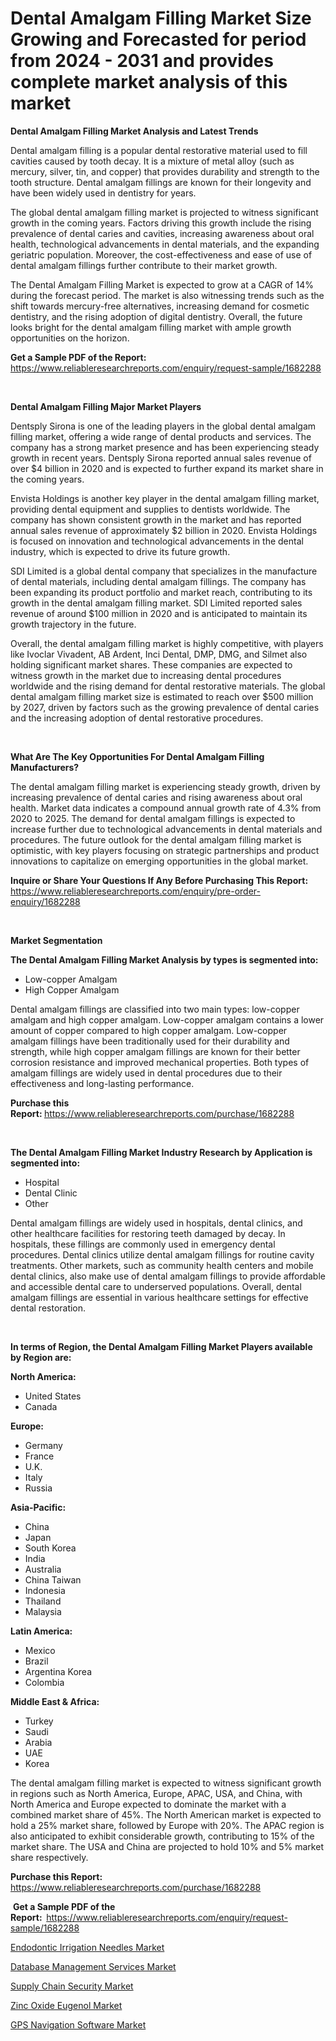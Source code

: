 <p><h1>Dental Amalgam Filling Market Size Growing and Forecasted for period from 2024 - 2031 and provides complete market analysis of this market</h1></p><p><strong>Dental Amalgam Filling Market Analysis and Latest Trends</strong></p>
<p><p>Dental amalgam filling is a popular dental restorative material used to fill cavities caused by tooth decay. It is a mixture of metal alloy (such as mercury, silver, tin, and copper) that provides durability and strength to the tooth structure. Dental amalgam fillings are known for their longevity and have been widely used in dentistry for years.</p><p>The global dental amalgam filling market is projected to witness significant growth in the coming years. Factors driving this growth include the rising prevalence of dental caries and cavities, increasing awareness about oral health, technological advancements in dental materials, and the expanding geriatric population. Moreover, the cost-effectiveness and ease of use of dental amalgam fillings further contribute to their market growth.</p><p>The Dental Amalgam Filling Market is expected to grow at a CAGR of 14% during the forecast period. The market is also witnessing trends such as the shift towards mercury-free alternatives, increasing demand for cosmetic dentistry, and the rising adoption of digital dentistry. Overall, the future looks bright for the dental amalgam filling market with ample growth opportunities on the horizon.</p></p>
<p><strong>Get a Sample PDF of the Report:&nbsp;</strong> <a href="https://www.reliableresearchreports.com/enquiry/request-sample/1682288">https://www.reliableresearchreports.com/enquiry/request-sample/1682288</a></p>
<p>&nbsp;</p>
<p><strong>Dental Amalgam Filling Major Market Players</strong></p>
<p><p>Dentsply Sirona is one of the leading players in the global dental amalgam filling market, offering a wide range of dental products and services. The company has a strong market presence and has been experiencing steady growth in recent years. Dentsply Sirona reported annual sales revenue of over $4 billion in 2020 and is expected to further expand its market share in the coming years.</p><p>Envista Holdings is another key player in the dental amalgam filling market, providing dental equipment and supplies to dentists worldwide. The company has shown consistent growth in the market and has reported annual sales revenue of approximately $2 billion in 2020. Envista Holdings is focused on innovation and technological advancements in the dental industry, which is expected to drive its future growth.</p><p>SDI Limited is a global dental company that specializes in the manufacture of dental materials, including dental amalgam fillings. The company has been expanding its product portfolio and market reach, contributing to its growth in the dental amalgam filling market. SDI Limited reported sales revenue of around $100 million in 2020 and is anticipated to maintain its growth trajectory in the future.</p><p>Overall, the dental amalgam filling market is highly competitive, with players like Ivoclar Vivadent, AB Ardent, Inci Dental, DMP, DMG, and Silmet also holding significant market shares. These companies are expected to witness growth in the market due to increasing dental procedures worldwide and the rising demand for dental restorative materials. The global dental amalgam filling market size is estimated to reach over $500 million by 2027, driven by factors such as the growing prevalence of dental caries and the increasing adoption of dental restorative procedures.</p></p>
<p>&nbsp;</p>
<p><strong>What Are The Key Opportunities For Dental Amalgam Filling Manufacturers?</strong></p>
<p><p>The dental amalgam filling market is experiencing steady growth, driven by increasing prevalence of dental caries and rising awareness about oral health. Market data indicates a compound annual growth rate of 4.3% from 2020 to 2025. The demand for dental amalgam fillings is expected to increase further due to technological advancements in dental materials and procedures. The future outlook for the dental amalgam filling market is optimistic, with key players focusing on strategic partnerships and product innovations to capitalize on emerging opportunities in the global market.</p></p>
<p><strong>Inquire or Share Your Questions If Any Before Purchasing This Report:</strong> <a href="https://www.reliableresearchreports.com/enquiry/pre-order-enquiry/1682288">https://www.reliableresearchreports.com/enquiry/pre-order-enquiry/1682288</a></p>
<p>&nbsp;</p>
<p><strong>Market Segmentation</strong></p>
<p><strong>The Dental Amalgam Filling Market Analysis by types is segmented into:</strong></p>
<p><ul><li>Low-copper Amalgam</li><li>High Copper Amalgam</li></ul></p>
<p><p>Dental amalgam fillings are classified into two main types: low-copper amalgam and high copper amalgam. Low-copper amalgam contains a lower amount of copper compared to high copper amalgam. Low-copper amalgam fillings have been traditionally used for their durability and strength, while high copper amalgam fillings are known for their better corrosion resistance and improved mechanical properties. Both types of amalgam fillings are widely used in dental procedures due to their effectiveness and long-lasting performance.</p></p>
<p><strong>Purchase this Report:&nbsp;</strong><a href="https://www.reliableresearchreports.com/purchase/1682288">https://www.reliableresearchreports.com/purchase/1682288</a></p>
<p>&nbsp;</p>
<p><strong>The Dental Amalgam Filling Market Industry Research by Application is segmented into:</strong></p>
<p><ul><li>Hospital</li><li>Dental Clinic</li><li>Other</li></ul></p>
<p><p>Dental amalgam fillings are widely used in hospitals, dental clinics, and other healthcare facilities for restoring teeth damaged by decay. In hospitals, these fillings are commonly used in emergency dental procedures. Dental clinics utilize dental amalgam fillings for routine cavity treatments. Other markets, such as community health centers and mobile dental clinics, also make use of dental amalgam fillings to provide affordable and accessible dental care to underserved populations. Overall, dental amalgam fillings are essential in various healthcare settings for effective dental restoration.</p></p>
<p>&nbsp;</p>
<p><strong>In terms of Region, the Dental Amalgam Filling Market Players available by Region are:</strong></p>
<p>
    <p> <strong> North America: </strong>
        <ul>
            <li>United States</li>
            <li>Canada</li>
        </ul>
        </p> 
    <p> <strong> Europe: </strong>
        <ul>
            <li>Germany</li>
            <li>France</li>
            <li>U.K.</li>
            <li>Italy</li>
            <li>Russia</li>
        </ul>
        </p> 
    <p> <strong> Asia-Pacific: </strong>
        <ul>
            <li>China</li>
            <li>Japan</li>
            <li>South Korea</li>
            <li>India</li>
            <li>Australia</li>
            <li>China Taiwan</li>
            <li>Indonesia</li>
            <li>Thailand</li>
            <li>Malaysia</li>
        </ul>
        </p> 
    <p> <strong> Latin America: </strong>
        <ul>
            <li>Mexico</li>
            <li>Brazil</li>
            <li>Argentina Korea</li>
            <li>Colombia</li>
        </ul>
        </p> 
    <p> <strong> Middle East & Africa: </strong>
        <ul>
            <li>Turkey</li>
            <li>Saudi</li>
            <li>Arabia</li>
            <li>UAE</li>
            <li>Korea</li>
        </ul>
    </p>
    </p>
<p><p>The dental amalgam filling market is expected to witness significant growth in regions such as North America, Europe, APAC, USA, and China, with North America and Europe expected to dominate the market with a combined market share of 45%. The North American market is expected to hold a 25% market share, followed by Europe with 20%. The APAC region is also anticipated to exhibit considerable growth, contributing to 15% of the market share. The USA and China are projected to hold 10% and 5% market share respectively.</p></p>
<p><strong>Purchase this Report: </strong><a href="https://www.reliableresearchreports.com/purchase/1682288">https://www.reliableresearchreports.com/purchase/1682288</a></p>
<p>&nbsp;<strong>Get a Sample PDF of the Report:&nbsp;&nbsp;</strong><a href="https://www.reliableresearchreports.com/enquiry/request-sample/1682288">https://www.reliableresearchreports.com/enquiry/request-sample/1682288</a></p>
<p><strong></strong></p>
<p><p><a href="https://github.com/bmorecock/Market-Research-Report-List-2/blob/main/endodontic-irrigation-needles-market.md">Endodontic Irrigation Needles Market</a></p><p><a href="https://medium.com/@jakeferguson44521/database-management-services-market-comprehensive-assessment-by-type-application-and-geography-9c5a84529507">Database Management Services Market</a></p><p><a href="https://medium.com/p/6d06488552eb/edit">Supply Chain Security Market</a></p><p><a href="https://github.com/jsmusil/Market-Research-Report-List-2/blob/main/zinc-oxide-eugenol-market.md">Zinc Oxide Eugenol Market</a></p><p><a href="https://medium.com/@jakeferguson44521/analyzing-gps-navigation-software-market-global-industry-perspective-and-forecast-2024-to-2031-4d87cfd616ef">GPS Navigation Software Market</a></p></p>